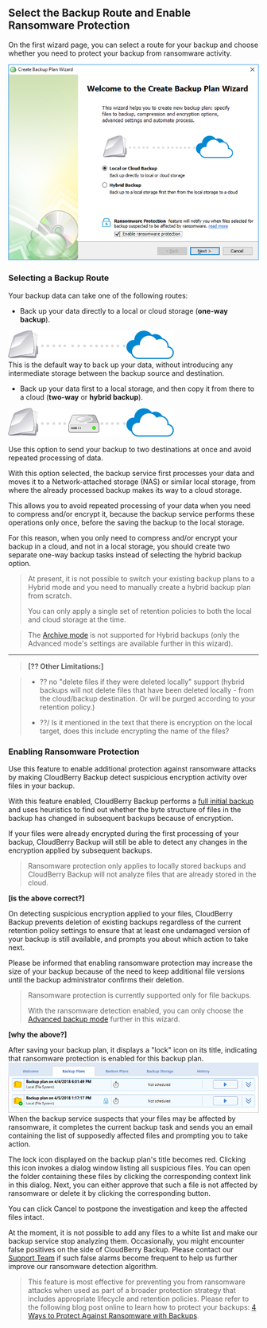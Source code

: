 ## Select the Backup Route and Enable Ransomware Protection

On the first wizard page, you can select a route for your backup and choose whether you need to protect your backup from ransomware activity.

![](/assets/backup-wizard-welcome-page-hybrid-local-cloud-ransomware.png)

### Selecting a Backup Route

Your backup data can take one of the following routes:

* Back up your data directly to a local or cloud storage \(**one-way backup**\).

![](/assets/icon-local-to-cloud.png)  
This is the default way to back up your data, without introducing any intermediate storage between the backup source and destination.

* Back up your data first to a local storage, and then copy it from there to a cloud \(**two-way** or **hybrid backup**\).

![](/assets/icon-hybrid-backup.png)

Use this option to send your backup to two destinations at once and avoid repeated processing of data.

With this option selected, the backup service first processes your data and moves it to a Network-attached storage \(NAS\) or similar local storage, from where the already processed backup makes its way to a cloud storage.

This allows you to avoid repeated processing of your data when you need to compress and/or encrypt it, because the backup service performs these operations only once, before the saving the backup to the local storage.

For this reason, when you only need to compress and/or encrypt your backup in a cloud, and not in a local storage, you should create two separate one-way backup tasks instead of selecting the hybrid backup option.

> At present, it is not possible to switch your existing backup plans to a Hybrid mode and you need to manually create a hybrid backup plan from scratch.
>
> You can only apply a single set of retention policies to both the local and cloud storage at the time.

> The [Archive mode](/concepts/backup-wizard/backup-filesfolders/shared-select-the-backup-mode.md) is not supported for Hybrid backups \(only the Advanced mode's settings are available further in this wizard\).

---

> **\[?? Other Limitations:\]**

> * ?? no "delete files if they were deleted locally" support \(hybrid backups will not delete files that have been deleted locally - from the cloud/backup destination. Or will be purged according to your retention policy.\)
>
> * ??/ Is it mentioned in the text that there is encryption on the local target, does this include encrypting the name of the files?



### Enabling Ransomware Protection

Use this feature to enable additional protection against ransomware attacks by making CloudBerry Backup detect suspicious encryption activity over files in your backup.

With this feature enabled, CloudBerry Backup performs a [full initial backup](https://www.cloudberrylab.com/blog/block-level-backup-and-full-backup-explained/) and uses heuristics to find out whether the byte structure of files in the backup has changed in subsequent backups because of encryption.

If your files were already encrypted during the first processing of your backup, CloudBerry Backup will still be able to detect any changes in the encryption applied by subsequent backups.

> Ransomware protection only applies to locally stored backups and CloudBerry Backup will not analyze files that are already stored in the cloud.

**\[is the above correct?\]**

On detecting suspicious encryption applied to your files, CloudBerry Backup prevents deletion of existing backups regardless of the current retention policy settings to ensure that at least one undamaged version of your backup is still available, and prompts you about which action to take next.

Please be informed that enabling ransomware protection may increase the size of your backup because of the need to keep additional file versions until the backup administrator confirms their deletion.

> Ransomware protection is currently supported only for file backups.
>
> With the ransomware detection enabled, you can only choose the [Advanced backup mode](/concepts/backup-wizard/backup-filesfolders/shared-select-the-backup-mode.md) further in this wizard.

**\[why the above?\]**

After saving your backup plan, it displays a "lock" icon on its title, indicating that ransomware protection is enabled for this backup plan.![](/assets/backup-plans-ransomware-protection-lock-icon.png)When the backup service suspects that your files may be affected by ransomware, it completes the current backup task and sends you an email containing the list of supposedly affected files and prompting you to take action.

The lock icon displayed on the backup plan's title becomes red. Clicking this icon invokes a dialog window listing all suspicious files. You can open the folder containing these files by clicking the corresponding context link in this dialog. Next, you can either approve that such a file is not affected by ransomware or delete it by clicking the corresponding button.

You can click Cancel to postpone the investigation and keep the affected files intact.

At the moment, it is not possible to add any files to a white list and make our backup service stop analyzing them. Occasionally, you might encounter false positives on the side of CloudBerry Backup. Please contact our [Support Team](https://www.cloudberrylab.com/support.aspx) if such false alarms become frequent to help us further improve our ransomware detection algorithm.

> This feature is most effective for preventing you from ransomware attacks when used as part of a broader protection strategy that includes appropriate lifecycle and retention policies. Please refer to the following blog post online to learn how to protect your backups: [4 Ways to Protect Against Ransomware with Backups](https://www.cloudberrylab.com/blog/how-ransomware-works/).



